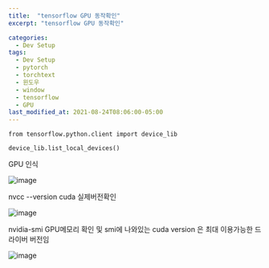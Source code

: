 ```yaml
---
title:  "tensorflow GPU 동작확인"
excerpt: "tensorflow GPU 동작확인"

categories:
  - Dev Setup
tags:
  - Dev Setup
  - pytorch
  - torchtext
  - 윈도우
  - window
  - tensorflow
  - GPU
last_modified_at: 2021-08-24T08:06:00-05:00
---
```

```
from tensorflow.python.client import device_lib

device_lib.list_local_devices()
```
GPU 인식

![image](https://user-images.githubusercontent.com/60643542/130589519-5fcb1ff1-ad05-436a-9ac7-c03328c90902.png)


nvcc --version   cuda 실제버전확인

![image](https://user-images.githubusercontent.com/60643542/130589601-e16dd2be-cca4-4dd0-8f46-f447722db52a.png)

nvidia-smi  GPU메모리 확인 및 smi에 나와있는 cuda version 은 최대 이용가능한 드라이버 버전임 

![image](https://user-images.githubusercontent.com/60643542/130589653-af2e59b3-7b9a-4668-abd1-50a1c21820e1.png)

